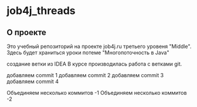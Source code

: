 # job4j_threads

## О проекте

Это учебный репозиторий на проекте job4j.ru
третьего уровеня "Middle". Здесь будет храниться
уроки потеме "Многопоточность в Java"

создание ветки из IDEA
В курсе производилась работа с ветками git.

добавляем commit 1
добавляем commit 2
добавляем commit 3
добавляем commit 4

Объединяем несколько коммитов -1
Объединяем несколько коммитов -2
